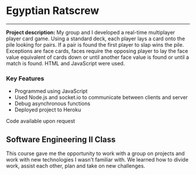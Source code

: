 # Egyptian Ratscrew
---

**Project description:** My group and I developed a real-time multiplayer player card game. Using a standard deck, each player lays a card onto the pile looking for pairs. If a pair is found the first player to slap wins the pile. Exceptions are face cards, faces require the opposing player to lay the face value equivalent of cards down or until another face value is found or until a match is found. HTML and JavaScript were used.

### Key Features
* Programmed using JavaScript
* Used Node.js and socket.io to communicate between clients and server
* Debug asynchronous functions
* Deployed project to Heroku

Code available upon request

## Software Engineering II Class
This course gave me the opportunity to work with a group on projects and work with new technologies I wasn't familiar with. We learned how to divide work, assist each other, plan and take on new challenges.
